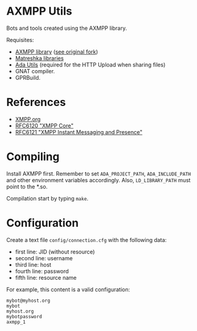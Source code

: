 # AXMPP Utils
Bots and tools created using the AXMPP library. 

Requisites: 

- [AXMPP library](https://github.com/cnngimenez/axmpp) ([see original fork](https://github.com/coopht/axmpp))
- [Matreshka libraries](http://forge.ada-ru.org/matreshka/)
- [Ada Utils](https://github.com/stcarrez/ada-util/) (required for the HTTP Upload when sharing files)
- GNAT compiler.
- GPRBuild.

# References

- [XMPP.org](https://xmpp.org/)
- [RFC6120 "XMPP Core"](https://www.rfc-editor.org/rfc/rfc6120.html)
- [RFC6121 "XMPP Instant Messaging and Presence"](https://www.rfc-editor.org/rfc/rfc6121.html)

# Compiling

Install AXMPP first. Remember to set `ADA_PROJECT_PATH`, `ADA_INCLUDE_PATH` and other environment variables accordingly. Also, `LD_LIBRARY_PATH` must point to the *.so.

Compilation start by typing `make`. 

# Configuration
Create a text file `config/connection.cfg` with the following data:

- first line: JID (without resource)
- second line: username
- third line: host
- fourth line: password
- fifth line: resource name

For example, this content is a valid configuration:

```
mybot@myhost.org
mybot
myhost.org
mybotpassword
axmpp_1
```
